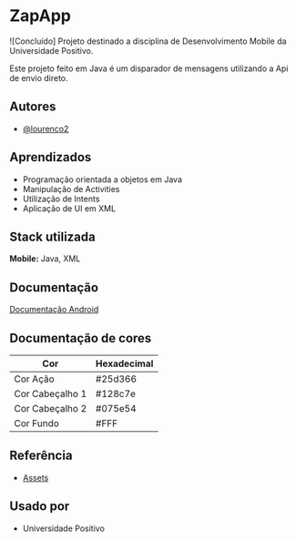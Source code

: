 
# ZapApp
![Concluído]
Projeto destinado a disciplina de Desenvolvimento Mobile da Universidade Positivo. 

Este projeto feito em Java é um disparador de mensagens utilizando a Api de envio direto.





## Autores

- [@lourenco2](https://github.com/lourenco2)


## Aprendizados

* Programação orientada a objetos em Java
* Manipulação de Activities
* Utilização de Intents
* Aplicação de UI em XML

## Stack utilizada

**Mobile:** Java, XML




## Documentação

[Documentação Android](https://developer.android.com/)

## Documentação de cores

| Cor               | Hexadecimal                                                |
| ----------------- | ---------------------------------------------------------------- |
| Cor Ação       | #25d366 |
| Cor Cabeçalho 1      | #128c7e |
| Cor Cabeçalho 2     | #075e54 |
| Cor Fundo      | #FFF |



## Referência

 - [Assets](https://fonts.google.com/icons?icon.query=men)


## Usado por


- Universidade Positivo


